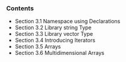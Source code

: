 ### Contents
* Section 3.1 Namespace using Declarations
* Section 3.2 Library string Type
* Section 3.3 Library vector Type
* Section 3.4 Introducing Iterators
* Section 3.5 Arrays
* Section 3.6 Multidimensional Arrays
